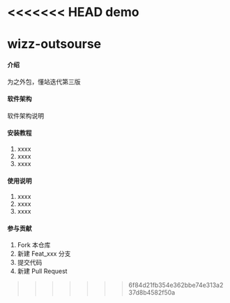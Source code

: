 <<<<<<< HEAD
demo
=======
# wizz-outsourse

#### 介绍
为之外包，懂站迭代第三版

#### 软件架构
软件架构说明


#### 安装教程

1.  xxxx
2.  xxxx
3.  xxxx

#### 使用说明

1.  xxxx
2.  xxxx
3.  xxxx

#### 参与贡献

1.  Fork 本仓库
2.  新建 Feat_xxx 分支
3.  提交代码
4.  新建 Pull Request

>>>>>>> 6f84d21fb354e362bbe74e313a237d8b4582f50a
